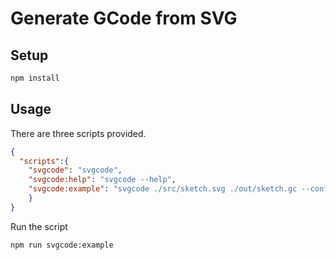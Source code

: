 # Generate GCode from SVG

## Setup

```bash
npm install 
```

## Usage

There are three scripts provided.

```json
{
  "scripts":{
    "svgcode": "svgcode",
    "svgcode:help": "svgcode --help",
    "svgcode:example": "svgcode ./src/sketch.svg ./out/sketch.gc --config ./svgcode.config.json"
    }
}
```

Run the script  

```bash
npm run svgcode:example
```
